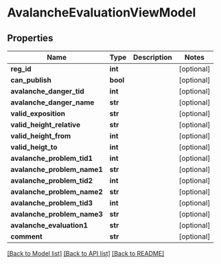 # AvalancheEvaluationViewModel

## Properties
Name | Type | Description | Notes
------------ | ------------- | ------------- | -------------
**reg_id** | **int** |  | [optional] 
**can_publish** | **bool** |  | [optional] 
**avalanche_danger_tid** | **int** |  | [optional] 
**avalanche_danger_name** | **str** |  | [optional] 
**valid_exposition** | **str** |  | [optional] 
**valid_height_relative** | **str** |  | [optional] 
**valid_height_from** | **int** |  | [optional] 
**valid_heigt_to** | **int** |  | [optional] 
**avalanche_problem_tid1** | **int** |  | [optional] 
**avalanche_problem_name1** | **str** |  | [optional] 
**avalanche_problem_tid2** | **int** |  | [optional] 
**avalanche_problem_name2** | **str** |  | [optional] 
**avalanche_problem_tid3** | **int** |  | [optional] 
**avalanche_problem_name3** | **str** |  | [optional] 
**avalanche_evaluation1** | **str** |  | [optional] 
**comment** | **str** |  | [optional] 

[[Back to Model list]](../README.md#documentation-for-models) [[Back to API list]](../README.md#documentation-for-api-endpoints) [[Back to README]](../README.md)

